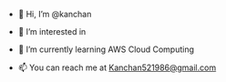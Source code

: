 - 👋 Hi, I’m @kanchan
- 👀 I’m interested in 
- 🌱 I’m currently learning AWS Cloud Computing

- 📫 You can reach me at Kanchan521986@gmail.com

<!---
kanchan105/kanchan105 is a ✨ special ✨ repository because its `README.md` (this file) appears on your GitHub profile.
You can click the Preview link to take a look at your changes.
--->
